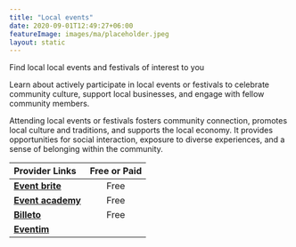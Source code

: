 ```yaml
---
title: "Local events"
date: 2020-09-01T12:49:27+06:00
featureImage: images/ma/placeholder.jpeg
layout: static
---
```


Find local local events and festivals of interest to you 

Learn about actively participate in local events or festivals to celebrate community culture, support local businesses, and engage with fellow community members.

Attending local events or festivals fosters community connection, promotes local culture and traditions, and supports the local economy. It provides opportunities for social interaction, exposure to diverse experiences, and a sense of belonging within the community.

| Provider Links      | Free or Paid  |  
| :-----------          | :--------------:      |  
| [**Event brite**](https://www.eventbrite.co.uk/) | Free | 
| [**Event academy**](https://eventacademy.com/events/how-events-can-benefit-local-communities/) | Free | 
| [**Billeto**](https://billetto.co.uk/blog/why-people-attend-events/) | Free | 
| [**Eventim**](https://www.eventim.co.uk/) |  | 
  

<br/><br/>






